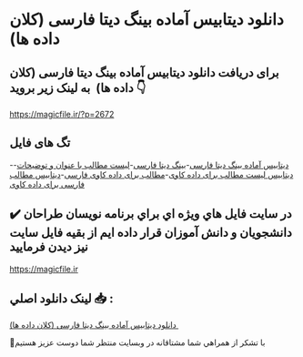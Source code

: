 # دانلود دیتابیس آماده بینگ دیتا فارسی (کلان داده ها) 

## برای دریافت دانلود دیتابیس آماده بینگ دیتا فارسی (کلان داده ها)  به لینک زیر بروید 👇

https://magicfile.ir/?p=2672

## تگ های فایل

-[دیتابیس آماده بینگ دیتا فارسی](https://magicfile.ir/product/%d8%af%db%8c%d8%aa%d8%a7%d8%a8%db%8c%d8%b3-%d8%a2%d9%85%d8%a7%d8%af%d9%87-%d8%a8%db%8c%d9%86%da%af-%d8%af%db%8c%d8%aa%d8%a7-%d9%81%d8%a7%d8%b1%d8%b3%db%8c/)-[بینگ دیتا فارسی](https://magicfile.ir/product/%d8%af%db%8c%d8%aa%d8%a7%d8%a8%db%8c%d8%b3-%d8%a2%d9%85%d8%a7%d8%af%d9%87-%d8%a8%db%8c%d9%86%da%af-%d8%af%db%8c%d8%aa%d8%a7-%d9%81%d8%a7%d8%b1%d8%b3%db%8c/)-[لیست مطالب با عنوان و توضیحات](https://magicfile.ir/product/%d8%af%db%8c%d8%aa%d8%a7%d8%a8%db%8c%d8%b3-%d8%a2%d9%85%d8%a7%d8%af%d9%87-%d8%a8%db%8c%d9%86%da%af-%d8%af%db%8c%d8%aa%d8%a7-%d9%81%d8%a7%d8%b1%d8%b3%db%8c/)-[دیتابیس لیست مطالب برای داده کاوی](https://magicfile.ir/product/%d8%af%db%8c%d8%aa%d8%a7%d8%a8%db%8c%d8%b3-%d8%a2%d9%85%d8%a7%d8%af%d9%87-%d8%a8%db%8c%d9%86%da%af-%d8%af%db%8c%d8%aa%d8%a7-%d9%81%d8%a7%d8%b1%d8%b3%db%8c/)-[مطالب برای داده کاوی فارسی](https://magicfile.ir/product/%d8%af%db%8c%d8%aa%d8%a7%d8%a8%db%8c%d8%b3-%d8%a2%d9%85%d8%a7%d8%af%d9%87-%d8%a8%db%8c%d9%86%da%af-%d8%af%db%8c%d8%aa%d8%a7-%d9%81%d8%a7%d8%b1%d8%b3%db%8c/)-[دیتابیس مطالب فارسی برای داده کاوی](https://magicfile.ir/product/%d8%af%db%8c%d8%aa%d8%a7%d8%a8%db%8c%d8%b3-%d8%a2%d9%85%d8%a7%d8%af%d9%87-%d8%a8%db%8c%d9%86%da%af-%d8%af%db%8c%d8%aa%d8%a7-%d9%81%d8%a7%d8%b1%d8%b3%db%8c/)

## ✔️ در سايت فايل هاي ويژه اي براي برنامه نويسان طراحان دانشجويان و دانش آموزان قرار داده ايم از بقيه فايل سايت نيز ديدن فرماييد

https://magicfile.ir


## لينک دانلود اصلي 📥 :

[دانلود دیتابیس آماده بینگ دیتا فارسی (کلان داده ها) ](https://magicfile.ir/product/%d8%af%db%8c%d8%aa%d8%a7%d8%a8%db%8c%d8%b3-%d8%a2%d9%85%d8%a7%d8%af%d9%87-%d8%a8%db%8c%d9%86%da%af-%d8%af%db%8c%d8%aa%d8%a7-%d9%81%d8%a7%d8%b1%d8%b3%db%8c/) 


🙏با تشکر از همراهي شما مشتاقانه در وبسایت منتظر شما دوست عزیز هستیم

